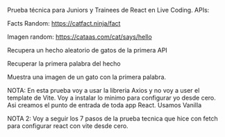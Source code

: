 Prueba técnica para Juniors y Trainees de React en Live Coding. APIs:

Facts Random: https://catfact.ninja/fact

Imagen random: https://cataas.com/cat/says/hello

Recupera un hecho aleatorio de gatos de la primera API

Recuperar la primera palabra del hecho

Muestra una imagen de un gato con la primera palabra.

NOTA:
En esta prueba voy a usar la libreria Axios y no voy a user el template de Vite. Voy a instalar lo minimo
para configurar yo desde cero. Asi creamos el punto de entrada de toda app React. Usamos Vanilla

NOTA 2: Voy a seguir los 7 pasos de la prueba tecnica que hice con fetch para configurar react con vite desde cero.